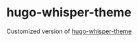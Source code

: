 # hugo-whisper-theme

Customized version of [hugo-whisper-theme](https://github.com/JugglerX/hugo-whisper-theme) 
